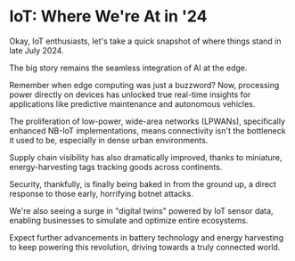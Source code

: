 # IoT: Where We're At in '24

Okay, IoT enthusiasts, let's take a quick snapshot of where things stand in late July 2024.

The big story remains the seamless integration of AI at the edge.

Remember when edge computing was just a buzzword? Now, processing power directly on devices has unlocked true real-time insights for applications like predictive maintenance and autonomous vehicles.

The proliferation of low-power, wide-area networks (LPWANs), specifically enhanced NB-IoT implementations, means connectivity isn't the bottleneck it used to be, especially in dense urban environments.

Supply chain visibility has also dramatically improved, thanks to miniature, energy-harvesting tags tracking goods across continents.

Security, thankfully, is finally being baked in from the ground up, a direct response to those early, horrifying botnet attacks.

We're also seeing a surge in "digital twins" powered by IoT sensor data, enabling businesses to simulate and optimize entire ecosystems.

Expect further advancements in battery technology and energy harvesting to keep powering this revolution, driving towards a truly connected world.
